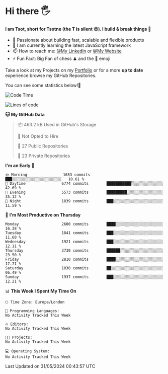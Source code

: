 # Hi there :raised_hand_with_fingers_splayed:
#### I am Tsot, short for Tsotne (the T is silent :wink:). I build & break things :space_invader:
- :telescope: Passionate about building fast, scalable and flexible products
- :seedling: I am currently learning the latest JavaScript framework 
- :mailbox: How to reach me: [@My LinkedIn](https://www.linkedin.com/in/tsotne-gvadzabia/) or [@My Website](https://tsotne.co.uk/contact)
- :zap: Fun Fact: Big Fan of chess ♟ and the 👾 emoji

Take a look at my Projects on my [Portfolio](https://tsotne.co.uk/) or for a more **up to date** experience browse my GitHub Repositories.

You can see some statistics below!:space_invader:
<!--START_SECTION:waka-->
![Code Time](http://img.shields.io/badge/Code%20Time-761%20hrs%202%20mins-blue)

![Lines of code](https://img.shields.io/badge/From%20Hello%20World%20I%27ve%20Written-6.0%20million%20lines%20of%20code-blue)

**🐱 My GitHub Data** 

> 📦 463.2 kB Used in GitHub's Storage 
 > 
> 🚫 Not Opted to Hire
 > 
> 📜 27 Public Repositories 
 > 
> 🔑 23 Private Repositories 
 > 
**I'm an Early 🐤** 

```text
🌞 Morning                1683 commits        ███░░░░░░░░░░░░░░░░░░░░░░   10.61 % 
🌆 Daytime                6774 commits        ███████████░░░░░░░░░░░░░░   42.69 % 
🌃 Evening                5573 commits        █████████░░░░░░░░░░░░░░░░   35.12 % 
🌙 Night                  1839 commits        ███░░░░░░░░░░░░░░░░░░░░░░   11.59 % 
```
📅 **I'm Most Productive on Thursday** 

```text
Monday                   2600 commits        ████░░░░░░░░░░░░░░░░░░░░░   16.38 % 
Tuesday                  1841 commits        ███░░░░░░░░░░░░░░░░░░░░░░   11.60 % 
Wednesday                1921 commits        ███░░░░░░░░░░░░░░░░░░░░░░   12.11 % 
Thursday                 3730 commits        ██████░░░░░░░░░░░░░░░░░░░   23.50 % 
Friday                   2810 commits        ████░░░░░░░░░░░░░░░░░░░░░   17.71 % 
Saturday                 1030 commits        ██░░░░░░░░░░░░░░░░░░░░░░░   06.49 % 
Sunday                   1937 commits        ███░░░░░░░░░░░░░░░░░░░░░░   12.21 % 
```


📊 **This Week I Spent My Time On** 

```text
🕑︎ Time Zone: Europe/London

💬 Programming Languages: 
No Activity Tracked This Week

🔥 Editors: 
No Activity Tracked This Week

🐱‍💻 Projects: 
No Activity Tracked This Week

💻 Operating System: 
No Activity Tracked This Week
```


 Last Updated on 31/05/2024 00:43:57 UTC
<!--END_SECTION:waka-->
